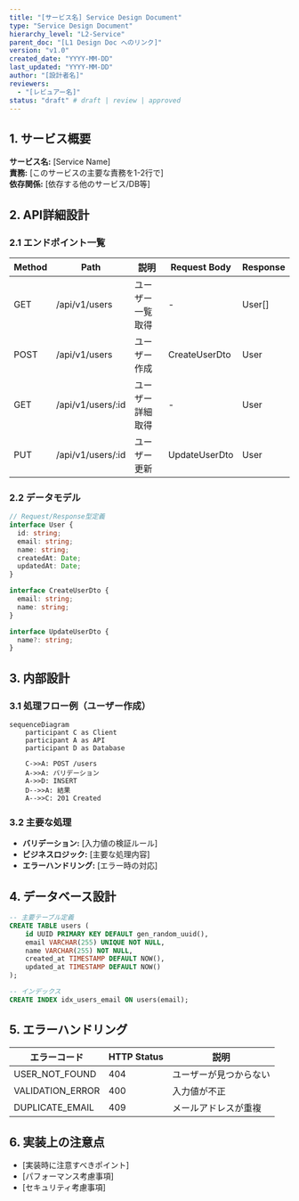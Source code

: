 ```yaml
---
title: "[サービス名] Service Design Document"
type: "Service Design Document"
hierarchy_level: "L2-Service"
parent_doc: "[L1 Design Doc へのリンク]"
version: "v1.0"
created_date: "YYYY-MM-DD"
last_updated: "YYYY-MM-DD"
author: "[設計者名]"
reviewers:
  - "[レビュアー名]"
status: "draft" # draft | review | approved
---
```


## 1. サービス概要

**サービス名:** [Service Name]  
**責務:** [このサービスの主要な責務を1-2行で]  
**依存関係:** [依存する他のサービス/DB等]

## 2. API詳細設計

### 2.1 エンドポイント一覧

| Method | Path              | 説明             | Request Body  | Response |
| ------ | ----------------- | ---------------- | ------------- | -------- |
| GET    | /api/v1/users     | ユーザー一覧取得 | -             | User[]   |
| POST   | /api/v1/users     | ユーザー作成     | CreateUserDto | User     |
| GET    | /api/v1/users/:id | ユーザー詳細取得 | -             | User     |
| PUT    | /api/v1/users/:id | ユーザー更新     | UpdateUserDto | User     |

### 2.2 データモデル

```typescript
// Request/Response型定義
interface User {
  id: string;
  email: string;
  name: string;
  createdAt: Date;
  updatedAt: Date;
}

interface CreateUserDto {
  email: string;
  name: string;
}

interface UpdateUserDto {
  name?: string;
}
```

## 3. 内部設計

### 3.1 処理フロー例（ユーザー作成）

```mermaid
sequenceDiagram
    participant C as Client
    participant A as API
    participant D as Database

    C->>A: POST /users
    A->>A: バリデーション
    A->>D: INSERT
    D-->>A: 結果
    A-->>C: 201 Created
```

### 3.2 主要な処理

- **バリデーション:** [入力値の検証ルール]
- **ビジネスロジック:** [主要な処理内容]
- **エラーハンドリング:** [エラー時の対応]

## 4. データベース設計

```sql
-- 主要テーブル定義
CREATE TABLE users (
    id UUID PRIMARY KEY DEFAULT gen_random_uuid(),
    email VARCHAR(255) UNIQUE NOT NULL,
    name VARCHAR(255) NOT NULL,
    created_at TIMESTAMP DEFAULT NOW(),
    updated_at TIMESTAMP DEFAULT NOW()
);

-- インデックス
CREATE INDEX idx_users_email ON users(email);
```

## 5. エラーハンドリング

| エラーコード     | HTTP Status | 説明                   |
| ---------------- | ----------- | ---------------------- |
| USER_NOT_FOUND   | 404         | ユーザーが見つからない |
| VALIDATION_ERROR | 400         | 入力値が不正           |
| DUPLICATE_EMAIL  | 409         | メールアドレスが重複   |

## 6. 実装上の注意点

- [実装時に注意すべきポイント]
- [パフォーマンス考慮事項]
- [セキュリティ考慮事項]
